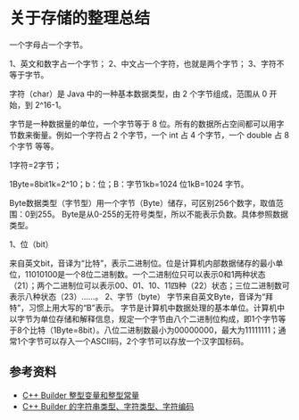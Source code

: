 # 关于存储的整理总结

一个字母占一个字节。

1、英文和数字占一个字节；
2、中文占一个字符，也就是两个字节；
3、字符不等于字节。

字符（char）是 Java 中的一种基本数据类型，由 2 个字节组成，范围从 0 开始，到 2^16-1。

字节是一种数据量的单位，一个字节等于 8 位。所有的数据所占空间都可以用字节数来衡量。例如一个字符占 2 个字节，一个 int 占 4 个字节，一个 double 占 8 个字节 等等。

1字符=2字节；

1Byte=8bit1k=2^10；b：位；B：字节1kb=1024 位1kB=1024 字节。

Byte数据类型（字节型）用一个字节（Byte）储存，可区别256个数字，取值范围：0到255。 Byte是从0-255的无符号类型，所以不能表示负数。具体参照数据类型。

1、位（bit） 

来自英文bit，音译为“比特”，表示二进制位。位是计算机内部数据储存的最小单位，11010100是一个8位二进制数。一个二进制位只可以表示0和1两种状态（21）；两个二进制位可以表示00、01、10、11四种（22）状态；三位二进制数可表示八种状态（23）……。 
2、字节（byte） 
字节来自英文Byte，音译为“拜特”，习惯上用大写的“B”表示。 
字节是计算机中数据处理的基本单位。计算机中以字节为单位存储和解释信息，规定一个字节由八个二进制位构成，即1个字节等于8个比特（1Byte=8bit）。八位二进制数最小为00000000，最大为11111111；通常1个字节可以存入一个ASCII码，2个字节可以存放一个汉字国标码。 

## 参考资料

* [C++ Builder 整型变量和整型常量](https://www.jianshu.com/p/869add9e7934)
* [C++ Builder 的字符串类型、字符类型、字符编码](https://www.jianshu.com/p/e859b2ed27c9)